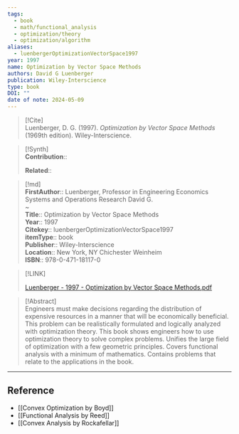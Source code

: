 ```yaml
---
tags:
  - book
  - math/functional_analysis
  - optimization/theory
  - optimization/algorithm
aliases:
  - luenbergerOptimizationVectorSpace1997
year: 1997
name: Optimization by Vector Space Methods
authors: David G Luenberger
publication: Wiley-Interscience
type: book
DOI: ""
date of note: 2024-05-09
---
```


> [!Cite]  
> Luenberger, D. G. (1997). _Optimization by Vector Space Methods_ (1969th edition). Wiley-Interscience.

>[!Synth]  
>**Contribution**::  
>  
>**Related**::   
>  
  
>[!md]  
> **FirstAuthor**:: Luenberger, Professor in Engineering Economics Systems and Operations Research David G.  
~  
> **Title**:: Optimization by Vector Space Methods  
> **Year**:: 1997  
> **Citekey**:: luenbergerOptimizationVectorSpace1997  
> **itemType**:: book  
> **Publisher**:: Wiley-Interscience  
> **Location**:: New York, NY Chichester Weinheim  
> **ISBN**:: 978-0-471-18117-0  

> [!LINK]  
> 
> [Luenberger - 1997 - Optimization by Vector Space Methods.pdf](file:///home/lukexie/Documents/Papers/storage/HSZSC3QA/Luenberger%20-%201997%20-%20Optimization%20by%20Vector%20Space%20Methods.pdf) 
>  

> [!Abstract]  
> Engineers must make decisions regarding the distribution of expensive resources in a manner that will be economically beneficial. This problem can be realistically formulated and logically analyzed with optimization theory. This book shows engineers how to use optimization theory to solve complex problems. Unifies the large field of optimization with a few geometric principles. Covers functional analysis with a minimum of mathematics. Contains problems that relate to the applications in the book.  


-----
## Reference
  
- [[Convex Optimization by Boyd]]
- [[Functional Analysis by Reed]]
- [[Convex Analysis by Rockafellar]]